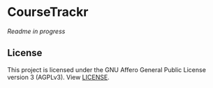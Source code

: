 # CourseTrackr

*Readme in progress*

 ## License

 This project is licensed under the GNU Affero General Public License version 3 (AGPLv3). View [LICENSE](LICENSE).
